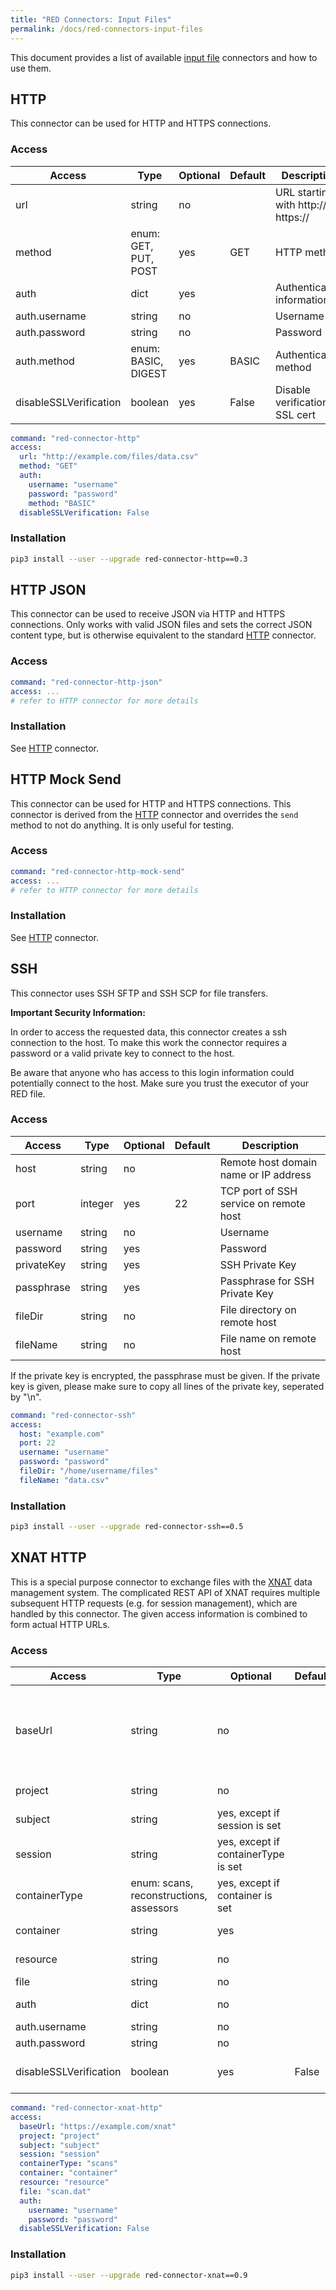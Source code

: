 ```yaml
---
title: "RED Connectors: Input Files"
permalink: /docs/red-connectors-input-files
---
```


This document provides a list of available [input file](/docs/red-format#inputs) connectors and how to use them.


## HTTP

This connector can be used for HTTP and HTTPS connections.


### Access

| Access | Type | Optional | Default | Description |
| --- | --- | --- | --- | --- |
| url | string | no | | URL starting with http:// or https:// |
| method | enum: GET, PUT, POST | yes | GET | HTTP method  |
| auth | dict | yes | | Authentication information |
| auth.username | string | no | | Username |
| auth.password | string | no | | Password |
| auth.method | enum: BASIC, DIGEST | yes | BASIC | Authentication method |
| disableSSLVerification | boolean | yes | False | Disable verification of SSL cert |


```yaml
command: "red-connector-http"
access:
  url: "http://example.com/files/data.csv"
  method: "GET"
  auth:
    username: "username"
    password: "password"
    method: "BASIC"
  disableSSLVerification: False
```


### Installation

```bash
pip3 install --user --upgrade red-connector-http==0.3
```


## HTTP JSON

This connector can be used to receive JSON via HTTP and HTTPS connections. Only works with valid JSON files and sets the correct JSON content type, but is otherwise equivalent to the standard [HTTP](#http) connector.


### Access

```yaml
command: "red-connector-http-json"
access: ...
# refer to HTTP connector for more details
```


### Installation

See [HTTP](#http) connector.


## HTTP Mock Send

This connector can be used for HTTP and HTTPS connections. This connector is derived from the [HTTP](#http) connector and overrides the `send` method to not do anything. It is only useful for testing.


### Access

```yaml
command: "red-connector-http-mock-send"
access: ...
# refer to HTTP connector for more details
```


### Installation

See [HTTP](#http) connector.


## SSH

This connector uses SSH SFTP and SSH SCP for file transfers.


**Important Security Information:**

In order to access the requested data, this connector creates a ssh connection to the host.
To make this work the connector requires a password or a valid private key to connect to the host.

Be aware that anyone who has access to this login information could potentially connect to the host.
Make sure you trust the executor of your RED file.


### Access

| Access | Type | Optional | Default | Description |
| --- | --- | --- | --- | --- |
| host | string | no | | Remote host domain name or IP address |
| port | integer | yes | 22 | TCP port of SSH service on remote host |
| username | string | no | | Username |
| password | string | yes | | Password |
| privateKey | string | yes | | SSH Private Key |
| passphrase | string | yes | | Passphrase for SSH Private Key |
| fileDir | string | no | | File directory on remote host |
| fileName | string | no | | File name on remote host |


If the private key is encrypted, the passphrase must be given.
If the private key is given, please make sure to copy all lines of the private key, seperated by "\n".


```yaml
command: "red-connector-ssh"
access:
  host: "example.com"
  port: 22
  username: "username"
  password: "password"
  fileDir: "/home/username/files"
  fileName: "data.csv"
```


### Installation

```bash
pip3 install --user --upgrade red-connector-ssh==0.5
```


## XNAT HTTP

This is a special purpose connector to exchange files with the [XNAT](https://www.xnat.org/) data management system. The complicated REST API of XNAT requires multiple subsequent HTTP requests (e.g. for session management), which are handled by this connector. The given access information is combined to form actual HTTP URLs.


### Access

| Access | Type | Optional | Default | Description |
| --- | --- | --- | --- | --- |
| baseUrl | string | no | | XNAT base URL without any subsequent path, starting with http:// or https:// |
| project | string | no | | Project ID or label |
| subject | string | yes, except if session is set | | Subject ID or label |
| session | string | yes, except if containerType is set | | Session / Experiment ID or label |
| containerType | enum: scans, reconstructions, assessors | yes, except if container is set | | Container Type |
| container | string | yes | | Container ID or label |
| resource | string | no  | | Resource ID or label |
| file | string | no | | File path |
| auth | dict | no | | Authentication information |
| auth.username | string | no | | Username |
| auth.password | string | no | | Password |
| disableSSLVerification | boolean | yes | False | Disable verification of SSL cert |


```yaml
command: "red-connector-xnat-http"
access:
  baseUrl: "https://example.com/xnat"
  project: "project"
  subject: "subject"
  session: "session"
  containerType: "scans"
  container: "container"
  resource: "resource"
  file: "scan.dat"
  auth:
    username: "username"
    password: "password"
  disableSSLVerification: False
```


### Installation

```bash
pip3 install --user --upgrade red-connector-xnat==0.9
```
